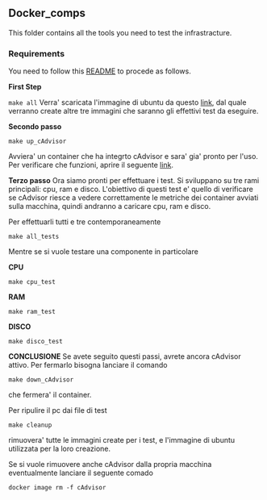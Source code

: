 ## Docker_comps
This folder contains all the tools you need to test the infrastracture.

### Requirements
You need to follow this [README](Client/README) to procede as follows.

**First Step**

```make all```
Verra' scaricata l'immagine di ubuntu da questo
[link](https://hub.docker.com/_/ubuntu), dal quale verranno create
altre tre immagini che saranno gli effettivi test da eseguire.


**Secondo passo**
```
make up_cAdvisor
```
Avviera' un container che ha integrto cAdvisor e sara' gia' pronto
per l'uso. Per verificare che funzioni, aprire il seguente [link](http://localhost:8080).

**Terzo passo**
Ora siamo pronti per effettuare i test.
Si sviluppano su tre rami principali: cpu, ram e disco.
L'obiettivo di questi test e' quello di verificare se cAdvisor
riesce a vedere correttamente le metriche dei container avviati
sulla macchina, quindi andranno a caricare cpu, ram e disco.

Per effettuarli tutti e tre contemporaneamente
```
make all_tests
```

Mentre se si vuole testare una componente in particolare

**CPU**
```
make cpu_test
```

**RAM**
```
make ram_test
```

**DISCO**
```
make disco_test
```

**CONCLUSIONE**
Se avete seguito questi passi, avrete ancora cAdvisor attivo.
Per fermarlo bisogna lanciare il comando
```
make down_cAdvisor
```
che fermera' il container.

Per ripulire il pc dai file di test
```
make cleanup
```
rimuovera' tutte le immagini create per i test, e l'immagine di
ubuntu utilizzata per la loro creazione.

Se si vuole rimuovere anche cAdvisor dalla propria macchina eventualmente lanciare il seguente comado
```
docker image rm -f cAdvisor
```



